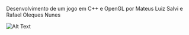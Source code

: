 Desenvolvimento de um jogo em C++ e OpenGL por
Mateus Luiz Salvi e Rafael Oleques Nunes

![Alt Text](https://media.discordapp.net/attachments/484444592502997012/777756020579631134/1604838266844.gif)
